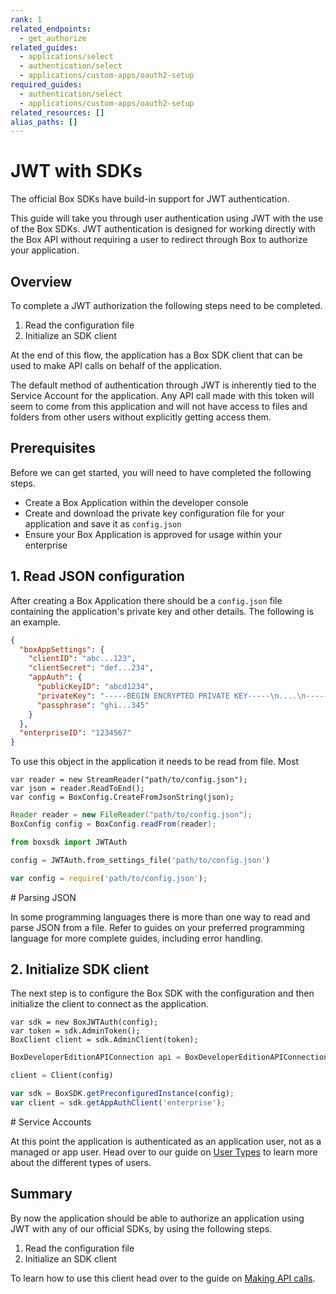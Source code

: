 ```yaml
---
rank: 1
related_endpoints:
  - get_authorize
related_guides:
  - applications/select
  - authentication/select
  - applications/custom-apps/oauth2-setup
required_guides:
  - authentication/select
  - applications/custom-apps/oauth2-setup
related_resources: []
alias_paths: []
---
```


# JWT with SDKs

The official Box SDKs have build-in support for JWT authentication.

This guide will take you through user authentication using JWT with the use
of the Box SDKs. JWT authentication is designed for working directly with the
Box API without requiring a user to redirect through Box to authorize your
application.

## Overview

To complete a JWT authorization the following steps need to be completed.

1. Read the configuration file
2. Initialize an SDK client

At the end of this flow, the application has a Box SDK client that can be used to
make API calls on behalf of the application.

<Message notice>
  The default method of authentication through JWT is inherently tied to the Service
  Account for the application. Any API call made with this token will seem to
  come from this application and will not have access to files and folders from
  other users without explicitly getting access them.
</Message>

## Prerequisites

Before we can get started, you will need to have completed the following steps.

- Create a Box Application within the developer console
- Create and download the private key configuration file for your application
  and save it as `config.json`
- Ensure your Box Application is approved for usage within your enterprise

## 1. Read JSON configuration

After creating a Box Application there should be a `config.json` file containing
the application's private key and other details. The following is an example.

<Tabs>
  <Tab title='config.json'>

<!-- markdownlint-disable line-length -->

```json
{
  "boxAppSettings": {
    "clientID": "abc...123",
    "clientSecret": "def...234",
    "appAuth": {
      "publicKeyID": "abcd1234",
      "privateKey": "-----BEGIN ENCRYPTED PRIVATE KEY-----\n....\n-----END ENCRYPTED PRIVATE KEY-----\n",
      "passphrase": "ghi...345"
    }
  },
  "enterpriseID": "1234567"
}
```

<!-- markdownlint-enable line-length -->

  </Tab>
</Tabs>

To use this object in the application it needs to be read from file. Most

<Tabs>
  <Tab title='.Net'>

```dotnet
var reader = new StreamReader("path/to/config.json");
var json = reader.ReadToEnd();
var config = BoxConfig.CreateFromJsonString(json);
```

  </Tab>

  <Tab title='Java'>

```java
Reader reader = new FileReader("path/to/config.json");
BoxConfig config = BoxConfig.readFrom(reader);
```

  </Tab>

  <Tab title='Python'>

```python
from boxsdk import JWTAuth

config = JWTAuth.from_settings_file('path/to/config.json')
```

  </Tab>

  <Tab title='Node'>

```js
var config = require('path/to/config.json');
```

  </Tab>
</Tabs>

<Message>
  # Parsing JSON

In some programming languages there is more than one way to read and parse
JSON from a file. Refer to guides on your preferred programming language for
more complete guides, including error handling.

</Message>

## 2. Initialize SDK client

The next step is to configure the Box SDK with the configuration and then
initialize the client to connect as the application.

<Tabs>
  <Tab title='.Net'>

```dotnet
var sdk = new BoxJWTAuth(config);
var token = sdk.AdminToken();
BoxClient client = sdk.AdminClient(token);
```

  </Tab>

  <Tab title='Java'>

```java
BoxDeveloperEditionAPIConnection api = BoxDeveloperEditionAPIConnection.getAppEnterpriseConnection(config);
```

  </Tab>

  <Tab title='Python'>

```python
client = Client(config)
```

  </Tab>

  <Tab title='Node'>

```js
var sdk = BoxSDK.getPreconfiguredInstance(config);
var client = sdk.getAppAuthClient('enterprise');
```

  </Tab>
</Tabs>

<Message warning>
  # Service Accounts

  At this point the application is authenticated as an application user, not as
  a managed or app user. Head over to our guide on [User
  Types](g://authentication/user-types) to learn more about the different types
  of users.
</Message>

## Summary

By now the application should be able to authorize an application using JWT
with any of our official SDKs, by using the following steps.

1. Read the configuration file
2. Initialize an SDK client

To learn how to use this client head over to the guide on [Making API
calls](g://api-calls).
